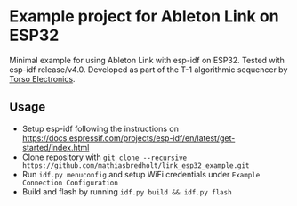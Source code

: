 # Example project for Ableton Link on ESP32
Minimal example for using Ableton Link with esp-idf on ESP32. Tested with esp-idf release/v4.0.
Developed as part of the T-1 algorithmic sequencer by [Torso Electronics](https://www.torsoelectronics.com/).

## Usage
* Setup esp-idf following the instructions on https://docs.espressif.com/projects/esp-idf/en/latest/get-started/index.html
* Clone repository with `git clone --recursive https://github.com/mathiasbredholt/link_esp32_example.git`
* Run `idf.py menuconfig` and setup WiFi credentials under `Example Connection Configuration`
* Build and flash by running `idf.py build && idf.py flash`
